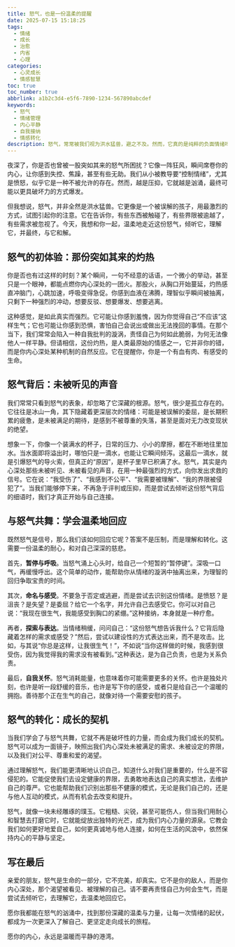 ```yaml
---
title: 怒气，也是一份温柔的提醒
date: 2025-07-15 15:18:25
tags:
  - 情绪
  - 成长
  - 治愈
  - 内省
  - 心理
categories:
  - 心灵成长
  - 情感智慧
toc: true
toc_number: true
abbrlink: a1b2c3d4-e5f6-7890-1234-567890abcdef
keywords:
  - 怒气
  - 情绪管理
  - 内心平静
  - 自我接纳
  - 情感转化
description: 怒气，常常被我们视为洪水猛兽，避之不及。然而，它真的是纯粹的负面情绪吗？或许，它只是我们内心深处，那些未被听见、未被看见的声音，在用一种最强烈的方式，向我们发出求救的信号。这篇文章，想与你一同探索怒气的本质，学会如何温柔地与它共处，并最终将其转化为滋养我们成长的力量。
---
```


夜深了，你是否也曾被一股突如其来的怒气所困扰？它像一阵狂风，瞬间席卷你的内心，让你感到失控、焦躁，甚至有些无助。我们从小被教导要“控制情绪”，尤其是愤怒，似乎它是一种不被允许的存在。然而，越是压抑，它就越是汹涌，最终可能以更具破坏力的方式爆发。

但我想说，怒气，并非全然是洪水猛兽。它更像是一个被误解的孩子，用最激烈的方式，试图引起你的注意。它在告诉你，有些东西被触碰了，有些界限被逾越了，有些需求被忽视了。今天，我想和你一起，温柔地走近这份怒气，倾听它，理解它，并最终，与它和解。

## 怒气的初体验：那份突如其来的灼热

你是否也有过这样的时刻？某个瞬间，一句不经意的话语，一个微小的举动，甚至只是一个眼神，都能点燃你内心深处的一团火。那股火，从胸口开始蔓延，灼热感直冲脑门，心跳加速，呼吸变得急促。你感到血液在沸腾，理智似乎瞬间被抽离，只剩下一种强烈的冲动，想要反驳、想要爆发、想要逃离。

这种感觉，是如此真实而强烈。它可能让你感到羞愧，因为你觉得自己“不应该”这样生气；它也可能让你感到恐惧，害怕自己会说出或做出无法挽回的事情。在那个当下，我们常常会陷入一种自我批判的漩涡，责怪自己为何如此脆弱，为何无法像他人一样平静。但请相信，这份灼热，是人类最原始的情感之一，它并非你的错，而是你内心深处某种机制的自然反应。它在提醒你，你是一个有血有肉、有感受的生命。

## 怒气背后：未被听见的声音

我们常常只看到怒气的表象，却忽略了它深藏的根源。怒气，很少是孤立存在的。它往往是冰山一角，其下隐藏着更深层次的情绪：可能是被误解的委屈，是长期积累的疲惫，是未被满足的期待，是感到不被尊重的失落，甚至是面对无力改变现状的绝望。

想象一下，你像一个装满水的杯子，日常的压力、小小的摩擦，都在不断地往里加水。当水面即将溢出时，哪怕只是一滴水，也能让它瞬间倾泻。这最后一滴水，就是引爆怒气的导火索，但真正的“原因”，是杯子里早已积满了水。怒气，其实是内心深处那些未被听见、未被看见的声音，在用一种最强烈的方式，向你发出求救的信号。它在说：“我受伤了”、“我感到不公平”、“我需要被理解”、“我的界限被侵犯了”。当我们能够停下来，不再急于评判或压抑，而是尝试去倾听这份怒气背后的细语时，我们才真正开始与自己连接。

## 与怒气共舞：学会温柔地回应

既然怒气是信号，那么我们该如何回应它呢？答案不是压制，而是理解和转化。这需要一份温柔的耐心，和对自己深深的慈悲。

首先，**暂停与呼吸**。当怒气涌上心头时，给自己一个短暂的“暂停键”。深吸一口气，再缓慢呼出。这个简单的动作，能帮助你从情绪的漩涡中抽离出来，为理智的回归争取宝贵的时间。

其次，**命名与感受**。不要急于否定或逃避，而是尝试去识别这份情绪。是愤怒？是沮丧？是失望？是委屈？给它一个名字，并允许自己去感受它。你可以对自己说：“我现在很生气，我能感受到胸口的紧绷。”这种接纳，本身就是一种疗愈。

再者，**探索与表达**。当情绪稍缓，问问自己：“这份怒气想告诉我什么？它背后隐藏着怎样的需求或感受？”然后，尝试以建设性的方式表达出来，而不是攻击。比如，与其说“你总是这样，让我很生气！”，不如说“当你这样做的时候，我感到很受伤，因为我觉得我的需求没有被看到。”这种表达，是为自己负责，也是为关系负责。

最后，**自我关怀**。怒气消耗能量，也意味着你可能需要更多的关怀。也许是独处片刻，也许是听一段舒缓的音乐，也许是写下你的感受，或者只是给自己一个温暖的拥抱。善待那个正在生气的自己，就像对待一个需要安慰的孩子。

## 怒气的转化：成长的契机

当我们学会了与怒气共舞，它就不再是破坏性的力量，而会成为我们成长的契机。怒气可以成为一面镜子，映照出我们内心深处未被满足的需求、未被设定的界限，以及我们对公平、尊重和爱的渴望。

通过理解怒气，我们能更清晰地认识自己，知道什么对我们是重要的，什么是不容侵犯的。它能促使我们去设定健康的界限，去勇敢地表达自己的真实想法，去维护自己的尊严。它也能帮助我们识别出那些不健康的模式，无论是我们自己的，还是与他人互动的模式，从而有机会去改变和提升。

怒气，就像一块未经雕琢的璞玉。它粗糙、尖锐，甚至可能伤人，但当我们用耐心和智慧去打磨它时，它就能绽放出独特的光芒，成为我们内心力量的源泉。它教会我们如何更好地爱自己，如何更真诚地与他人连接，如何在生活的风浪中，依然保持内心的平静与坚定。

## 写在最后

亲爱的朋友，怒气是生命的一部分，它不完美，却真实。它不是你的敌人，而是你内心深处，那个渴望被看见、被理解的自己。请不要再责怪自己为何会生气，而是尝试去倾听它，去理解它，去温柔地回应它。

愿你我都能在怒气的汹涌中，找到那份深藏的温柔与力量，让每一次情绪的起伏，都成为一次更深入了解自己、更坚定走向成长的旅程。

愿你的内心，永远是温暖而平静的港湾。